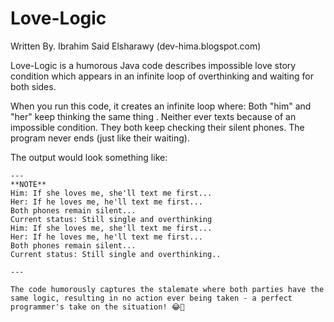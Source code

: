 
# Love-Logic
Written By. Ibrahim Said Elsharawy (dev-hima.blogspot.com)

Love-Logic is a humorous Java code
 describes impossible love story condition which appears in an infinite loop of overthinking and waiting for both sides.
 
When you run this code, it creates an infinite loop where:
Both "him" and "her" keep thinking the same thing
.
Neither ever texts because of an impossible condition.
They both keep checking their silent phones.
The program never ends (just like their waiting).


The output would look something like:
```
---
**NOTE**
Him: If she loves me, she'll text me first...
Her: If he loves me, he'll text me first...
Both phones remain silent...
Current status: Still single and overthinking
Him: If she loves me, she'll text me first...
Her: If he loves me, he'll text me first...
Both phones remain silent...
Current status: Still single and overthinking..

---

The code humorously captures the stalemate where both parties have the same logic, resulting in no action ever being taken - a perfect programmer's take on the situation! 😂🤚